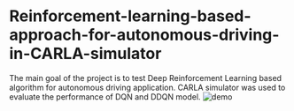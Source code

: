 # Reinforcement-learning-based-approach-for-autonomous-driving-in-CARLA-simulator
The main goal of the project is to test Deep Reinforcement Learning based algorithm for autonomous driving application. CARLA simulator was used to evaluate the performance of DQN and DDQN model. 
![demo](https://github.com/rajkhatik24/Reinforcement-learning-based-approach-for-autonomous-driving-in-CARLA-simulator/assets/149350286/3053b291-4411-423c-98d7-8a72ac50dc63)
